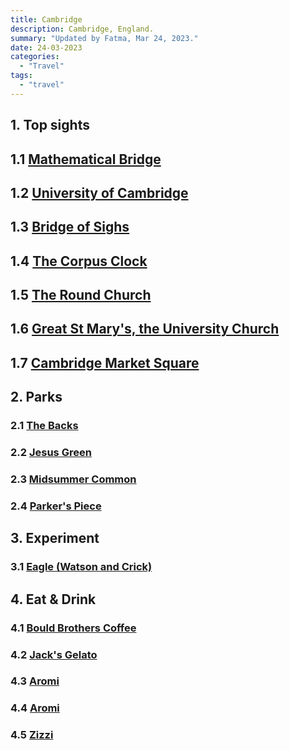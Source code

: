 ```yaml
---
title: Cambridge
description: Cambridge, England.
summary: "Updated by Fatma, Mar 24, 2023."
date: 24-03-2023
categories:
  - "Travel"
tags:
  - "travel"
---
```


## 1. Top sights

## 1.1 [Mathematical Bridge](https://www.google.com/maps/place/Mathematical+Bridge/@52.2039915,0.1152037,16.12z/data=!4m13!1m7!3m6!1s0x47d85d89f32a012d:0x63a320e1a35e3d21!2sCambridge!3b1!8m2!3d52.205337!4d0.121817!3m4!1s0x0:0x22f7ea16d56bec6a!8m2!3d52.2021922!4d0.1150683)

## 1.2 [University of Cambridge](https://www.google.com/maps/place/University+of+Cambridge/@52.2039915,0.1152037,16.12z/data=!4m13!1m7!3m6!1s0x47d85d89f32a012d:0x63a320e1a35e3d21!2sCambridge!3b1!8m2!3d52.205337!4d0.121817!3m4!1s0x47d8774ed42712a9:0x21ca80abf36db5bb!8m2!3d52.2042666!4d0.1149085)

## 1.3 [Bridge of Sighs](https://www.google.com/maps/place/Bridge+of+Sighs/@52.2052506,0.1162597,16.14z/data=!4m13!1m7!3m6!1s0x47d85d89f32a012d:0x63a320e1a35e3d21!2sCambridge!3b1!8m2!3d52.205337!4d0.121817!3m4!1s0x47d870bebf8ce609:0xcf27ebf4e45755ae!8m2!3d52.2084102!4d0.115802)

## 1.4 [The Corpus Clock](https://www.google.com/maps/place/The+Corpus+Clock/@52.2052506,0.1162597,16.14z/data=!4m13!1m7!3m6!1s0x47d85d89f32a012d:0x63a320e1a35e3d21!2sCambridge!3b1!8m2!3d52.205337!4d0.121817!3m4!1s0x0:0x484d7ea8ad9f767d!8m2!3d52.2037212!4d0.1176789)

## 1.5 [The Round Church](https://www.google.com/maps/place/The+Round+Church/@52.2068331,0.1169165,16.58z/data=!4m13!1m7!3m6!1s0x47d85d89f32a012d:0x63a320e1a35e3d21!2sCambridge!3b1!8m2!3d52.205337!4d0.121817!3m4!1s0x47d870be3ffc385f:0x3332e2dd61751679!8m2!3d52.2084053!4d0.118846)

## 1.6 [Great St Mary's, the University Church](https://www.google.com/maps/place/Great+St+Mary's,+the+University+Church,+Cambridge/@52.2068331,0.1169165,16.58z/data=!4m13!1m7!3m6!1s0x47d85d89f32a012d:0x63a320e1a35e3d21!2sCambridge!3b1!8m2!3d52.205337!4d0.121817!3m4!1s0x0:0x8e6bef904755f0c2!8m2!3d52.2054184!4d0.1182295)

## 1.7 [Cambridge Market Square](https://www.google.com/maps/place/Cambridge+Market+Square/@52.2065025,0.1164039,16.6z/data=!4m13!1m7!3m6!1s0x47d85d89f32a012d:0x63a320e1a35e3d21!2sCambridge!3b1!8m2!3d52.205337!4d0.121817!3m4!1s0x47d870bd9666169b:0xf50eb3302d5687a1!8m2!3d52.2053745!4d0.1190324)

## 2. Parks

### 2.1 [The Backs](https://www.google.com/maps/place/The+Backs/@52.2042444,0.1130218,15z/data=!4m13!1m7!3m6!1s0x47d85d89f32a012d:0x63a320e1a35e3d21!2sCambridge!3b1!8m2!3d52.205337!4d0.121817!3m4!1s0x47d870b50da52025:0x9aca3d3782e7079e!8m2!3d52.2042444!4d0.1130218)

### 2.2 [Jesus Green](https://www.google.com/maps/place/Jesus+Green/@52.2093484,0.1161973,16.43z/data=!4m13!1m7!3m6!1s0x47d85d89f32a012d:0x63a320e1a35e3d21!2sCambridge!3b1!8m2!3d52.205337!4d0.121817!3m4!1s0x47d870952ddb593f:0x6c0a770654764ce1!8m2!3d52.2112073!4d0.1227936)

### 2.3 [Midsummer Common](https://www.google.com/maps/place/Midsummer+Common/@52.2098653,0.1251827,16.43z/data=!4m13!1m7!3m6!1s0x47d85d89f32a012d:0x63a320e1a35e3d21!2sCambridge!3b1!8m2!3d52.205337!4d0.121817!3m4!1s0x47d8709293f326bb:0x87908309e15af63d!8m2!3d52.2103177!4d0.1291323)

### 2.4 [Parker's Piece](https://www.google.com/maps/place/Parker's+Piece/@52.2070352,0.1182535,15.51z/data=!4m13!1m7!3m6!1s0x47d85d89f32a012d:0x63a320e1a35e3d21!2sCambridge!3b1!8m2!3d52.205337!4d0.121817!3m4!1s0x47d870909eb007ff:0x38d15812ac96ca14!8m2!3d52.2020711!4d0.1282394)

## 3. Experiment

### 3.1 [Eagle (Watson and Crick)](https://www.google.com/maps/place/Eagle/@52.2039725,0.1180993,3a,75y,90t/data=!3m8!1e2!3m6!1sAF1QipP7nrmIHM6Qj9R5Kfz7pxcuYl1zhWzOmGW8_7_d!2e10!3e12!6shttps:%2F%2Flh5.googleusercontent.com%2Fp%2FAF1QipP7nrmIHM6Qj9R5Kfz7pxcuYl1zhWzOmGW8_7_d%3Dw114-h86-k-no!7i4032!8i3024!4m5!3m4!1s0x47d870bd057107b9:0x4c6d5abe78557cbe!8m2!3d52.2039831!4d0.118092)

## 4. Eat & Drink

### 4.1 [Bould Brothers Coffee](https://www.google.com/maps/place/Bould+Brothers+Coffee/@52.2065077,0.1163711,16.58z/data=!4m13!1m7!3m6!1s0x47d85d89f32a012d:0x63a320e1a35e3d21!2sCambridge!3b1!8m2!3d52.205337!4d0.121817!3m4!1s0x47d870be3f5b3a75:0x2e852bb0a49756be!8m2!3d52.2086252!4d0.1187139)

### 4.2 [Jack's Gelato](https://www.google.com/maps/place/Jack's+Gelato/@52.2065025,0.1164039,16.6z/data=!4m13!1m7!3m6!1s0x47d85d89f32a012d:0x63a320e1a35e3d21!2sCambridge!3b1!8m2!3d52.205337!4d0.121817!3m4!1s0x47d870616b46eca5:0x96819470cea34d3d!8m2!3d52.204069!4d0.118196)

### 4.3 [Aromi](https://www.google.com/maps/place/Aromi/@52.2041888,0.1182475,19.66z/data=!3m1!5s0x47d870bd0af0a257:0xf63666a593f0aa87!4m13!1m7!3m6!1s0x47d85d89f32a012d:0x63a320e1a35e3d21!2sCambridge!3b1!8m2!3d52.205337!4d0.121817!3m4!1s0x47d870bd0f2cf90d:0x796ca12a14f08e4c!8m2!3d52.2042107!4d0.1188401)

### 4.4 [Aromi](https://www.google.com/maps/place/Aromi/@52.2041888,0.1182475,19.66z/data=!3m1!5s0x47d870bd0af0a257:0xf63666a593f0aa87!4m13!1m7!3m6!1s0x47d85d89f32a012d:0x63a320e1a35e3d21!2sCambridge!3b1!8m2!3d52.205337!4d0.121817!3m4!1s0x47d870bd0f2cf90d:0x796ca12a14f08e4c!8m2!3d52.2042107!4d0.1188401)

### 4.5 [Zizzi](https://www.google.com/maps/place/Zizzi/@52.2039497,0.1179989,19.08z/data=!3m1!5s0x47d870bd7392076f:0x249713a5b5e282f8!4m13!1m7!3m6!1s0x47d85d89f32a012d:0x63a320e1a35e3d21!2sCambridge!3b1!8m2!3d52.205337!4d0.121817!3m4!1s0x47d870bd0eef3f17:0x2a83a26206ca09d6!8m2!3d52.2041083!4d0.119076)
